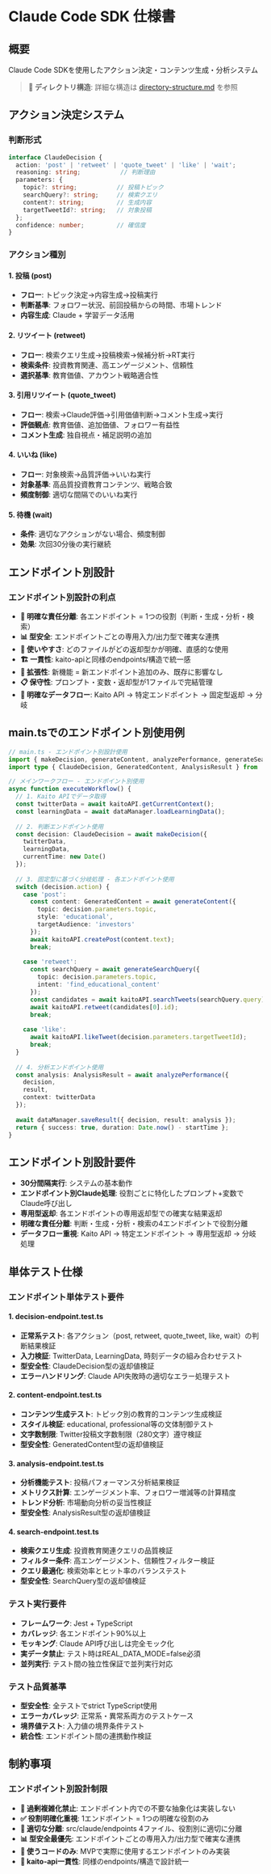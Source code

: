 # Claude Code SDK 仕様書

## 概要

Claude Code SDKを使用したアクション決定・コンテンツ生成・分析システム

> **📂 ディレクトリ構造**: 詳細な構造は [directory-structure.md](directory-structure.md) を参照

## アクション決定システム

### 判断形式
```typescript
interface ClaudeDecision {
  action: 'post' | 'retweet' | 'quote_tweet' | 'like' | 'wait';
  reasoning: string;           // 判断理由
  parameters: {
    topic?: string;           // 投稿トピック
    searchQuery?: string;     // 検索クエリ
    content?: string;         // 生成内容
    targetTweetId?: string;   // 対象投稿
  };
  confidence: number;         // 確信度
}
```

### アクション種別

#### 1. 投稿 (post)
- **フロー**: トピック決定→内容生成→投稿実行
- **判断基準**: フォロワー状況、前回投稿からの時間、市場トレンド
- **内容生成**: Claude + 学習データ活用

#### 2. リツイート (retweet)  
- **フロー**: 検索クエリ生成→投稿検索→候補分析→RT実行
- **検索条件**: 投資教育関連、高エンゲージメント、信頼性
- **選択基準**: 教育価値、アカウント戦略適合性

#### 3. 引用リツイート (quote_tweet)
- **フロー**: 検索→Claude評価→引用価値判断→コメント生成→実行
- **評価観点**: 教育価値、追加価値、フォロワー有益性
- **コメント生成**: 独自視点・補足説明の追加

#### 4. いいね (like)
- **フロー**: 対象検索→品質評価→いいね実行
- **対象基準**: 高品質投資教育コンテンツ、戦略合致
- **頻度制御**: 適切な間隔でのいいね実行

#### 5. 待機 (wait)
- **条件**: 適切なアクションがない場合、頻度制御
- **効果**: 次回30分後の実行継続

## エンドポイント別設計

### エンドポイント別設計の利点
- **🎯 明確な責任分離**: 各エンドポイント = 1つの役割（判断・生成・分析・検索）
- **📊 型安全**: エンドポイントごとの専用入力/出力型で確実な連携
- **🔧 使いやすさ**: どのファイルがどの返却型かが明確、直感的な使用
- **🏗️ 一貫性**: kaito-apiと同様のendpoints/構造で統一感
- **🚀 拡張性**: 新機能 = 新エンドポイント追加のみ、既存に影響なし
- **📋 保守性**: プロンプト・変数・返却型が1ファイルで完結管理
- **🔄 明確なデータフロー**: Kaito API → 特定エンドポイント → 固定型返却 → 分岐

## main.tsでのエンドポイント別使用例

```typescript
// main.ts - エンドポイント別設計使用
import { makeDecision, generateContent, analyzePerformance, generateSearchQuery } from './claude';
import type { ClaudeDecision, GeneratedContent, AnalysisResult } from './claude/types';

// メインワークフロー - エンドポイント別使用
async function executeWorkflow() {
  // 1. Kaito APIでデータ取得
  const twitterData = await kaitoAPI.getCurrentContext();
  const learningData = await dataManager.loadLearningData();
  
  // 2. 判断エンドポイント使用
  const decision: ClaudeDecision = await makeDecision({
    twitterData,
    learningData,
    currentTime: new Date()
  });
  
  // 3. 固定型に基づく分岐処理 - 各エンドポイント使用
  switch (decision.action) {
    case 'post':
      const content: GeneratedContent = await generateContent({
        topic: decision.parameters.topic,
        style: 'educational',
        targetAudience: 'investors'
      });
      await kaitoAPI.createPost(content.text);
      break;
      
    case 'retweet':
      const searchQuery = await generateSearchQuery({
        topic: decision.parameters.topic,
        intent: 'find_educational_content'
      });
      const candidates = await kaitoAPI.searchTweets(searchQuery.query);
      await kaitoAPI.retweet(candidates[0].id);
      break;
      
    case 'like':
      await kaitoAPI.likeTweet(decision.parameters.targetTweetId);
      break;
  }
  
  // 4. 分析エンドポイント使用
  const analysis: AnalysisResult = await analyzePerformance({
    decision,
    result,
    context: twitterData
  });
  
  await dataManager.saveResult({ decision, result: analysis });
  return { success: true, duration: Date.now() - startTime };
}
```

## エンドポイント別設計要件

- **30分間隔実行**: システムの基本動作
- **エンドポイント別Claude処理**: 役割ごとに特化したプロンプト+変数でClaude呼び出し
- **専用型返却**: 各エンドポイントの専用返却型での確実な結果返却
- **明確な責任分離**: 判断・生成・分析・検索の4エンドポイントで役割分離
- **データフロー重視**: Kaito API → 特定エンドポイント → 専用型返却 → 分岐処理

## 単体テスト仕様

### エンドポイント単体テスト要件

#### 1. decision-endpoint.test.ts
- **正常系テスト**: 各アクション（post, retweet, quote_tweet, like, wait）の判断結果検証
- **入力検証**: TwitterData, LearningData, 時刻データの組み合わせテスト
- **型安全性**: ClaudeDecision型の返却値検証
- **エラーハンドリング**: Claude API失敗時の適切なエラー処理テスト

#### 2. content-endpoint.test.ts
- **コンテンツ生成テスト**: トピック別の教育的コンテンツ生成検証
- **スタイル検証**: educational, professional等の文体制御テスト
- **文字数制限**: Twitter投稿文字数制限（280文字）遵守検証
- **型安全性**: GeneratedContent型の返却値検証

#### 3. analysis-endpoint.test.ts  
- **分析機能テスト**: 投稿パフォーマンス分析結果検証
- **メトリクス計算**: エンゲージメント率、フォロワー増減等の計算精度
- **トレンド分析**: 市場動向分析の妥当性検証
- **型安全性**: AnalysisResult型の返却値検証

#### 4. search-endpoint.test.ts
- **検索クエリ生成**: 投資教育関連クエリの品質検証
- **フィルター条件**: 高エンゲージメント、信頼性フィルター検証
- **クエリ最適化**: 検索効率とヒット率のバランステスト
- **型安全性**: SearchQuery型の返却値検証

### テスト実行要件
- **フレームワーク**: Jest + TypeScript
- **カバレッジ**: 各エンドポイント90%以上
- **モッキング**: Claude API呼び出しは完全モック化
- **実データ禁止**: テスト時はREAL_DATA_MODE=false必須
- **並列実行**: テスト間の独立性保証で並列実行対応

### テスト品質基準
- **型安全性**: 全テストでstrict TypeScript使用
- **エラーカバレッジ**: 正常系・異常系両方のテストケース
- **境界値テスト**: 入力値の境界条件テスト
- **統合性**: エンドポイント間の連携動作検証

## 制約事項

### エンドポイント別設計制限
- **🚫 過剰複雑化禁止**: エンドポイント内での不要な抽象化は実装しない
- **✅ 役割明確化重視**: 1エンドポイント = 1つの明確な役割のみ
- **📏 適切な分離**: src/claude/endpoints 4ファイル、役割別に適切に分離
- **📊 型安全最優先**: エンドポイントごとの専用入力/出力型で確実な連携
- **🎯 使うコードのみ**: MVPで実際に使用するエンドポイントのみ実装
- **🔧 kaito-api一貫性**: 同様のendpoints/構造で設計統一